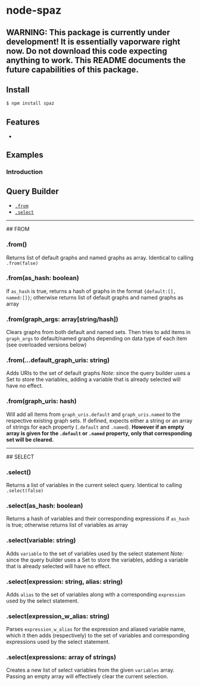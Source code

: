# node-spaz

## WARNING: This package is currently under development! It is essentially vaporware right now. Do not download this code expecting anything to work. This README documents the future capabilities of this package.


## Install
```sh
$ npm install spaz
```

## Features
 * 


## Examples

### Introduction



## Query Builder

* [`.from`](#q.from)
* [`.select`](#q.select)

---------------------------------------
<a name="q.from" />
## FROM

### .from()
Returns list of default graphs and named graphs as array. Identical to calling `.from(false)`

### .from(as_hash: boolean)
If `as_hash` is true, returns a hash of graphs in the format `{default:[], named:[]}`; otherwise returns list of default graphs and named graphs as array

### .from(graph_args: array[string/hash])
Clears graphs from both default and named sets. Then tries to add items in `graph_args` to default/named graphs depending on data type of each item (see overloaded versions below)

### .from(...default_graph_uris: string)
Adds URIs to the set of default graphs
	*Note:* since the query builder uses a Set to store the variables, adding a variable that is already selected will have no effect.

### .from(graph_uris: hash)
Will add all items from `graph_uris.default` and `graph_uris.named` to the respective existing graph sets. If defined, expects either a string or an array of strings for each property (`.default` and `.named`). **However if an empty array is given for the `.default` or `.named` property, only that corresponding set will be cleared.**

---------------------------------------
<a name="q.select" />
## SELECT

### .select()
Returns a list of variables in the current select query. Identical to calling `.select(false)`

### .select(as_hash: boolean)
Returns a hash of variables and their corresponding expressions if `as_hash` is true; otherwise returns list of variables as array

### .select(variable: string)
Adds `variable` to the set of variables used by the select statement
	*Note:* since the query builder uses a Set to store the variables, adding a variable that is already selected will have no effect.

### .select(expression: string, alias: string)
Adds `alias` to the set of variables along with a corresponding `expression` used by the select statement.

### .select(expression_w_alias: string)
Parses `expression_w_alias` for the expression and aliased variable name, which it then adds (respectively) to the set of variables and corresponding expressions used by the select statement.

### .select(expressions: array of strings)
Creates a new list of select variables from the given `variables` array. Passing an empty array will effectively clear the current selection.


